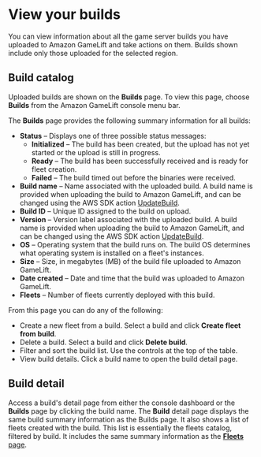 # View your builds<a name="gamelift-console-builds"></a>

You can view information about all the game server builds you have uploaded to Amazon GameLift and take actions on them\. Builds shown include only those uploaded for the selected region\.

## Build catalog<a name="gamelift-console-builds-catalog"></a>

Uploaded builds are shown on the **Builds** page\. To view this page, choose **Builds** from the Amazon GameLift console menu bar\.

The **Builds** page provides the following summary information for all builds: 
+ **Status** – Displays one of three possible status messages:
  + **Initialized** – The build has been created, but the upload has not yet started or the upload is still in progress\.
  + **Ready** – The build has been successfully received and is ready for fleet creation\.
  + **Failed** – The build timed out before the binaries were received\.
+ **Build name** – Name associated with the uploaded build\. A build name is provided when uploading the build to Amazon GameLift, and can be changed using the AWS SDK action [UpdateBuild](https://docs.aws.amazon.com/gamelift/latest/apireference/API_UpdateBuild.html)\.
+ **Build ID** – Unique ID assigned to the build on upload\.
+ **Version** – Version label associated with the uploaded build\. A build name is provided when uploading the build to Amazon GameLift, and can be changed using the AWS SDK action [UpdateBuild](https://docs.aws.amazon.com/gamelift/latest/apireference/API_UpdateBuild.html)\.
+ **OS** – Operating system that the build runs on\. The build OS determines what operating system is installed on a fleet's instances\.
+ **Size** – Size, in megabytes \(MB\) of the build file uploaded to Amazon GameLift\.
+ **Date created** – Date and time that the build was uploaded to Amazon GameLift\.
+ **Fleets** – Number of fleets currently deployed with this build\.

From this page you can do any of the following: 
+ Create a new fleet from a build\. Select a build and click **Create fleet from build**\.
+ Delete a build\. Select a build and click **Delete build**\.
+ Filter and sort the build list\. Use the controls at the top of the table\.
+ View build details\. Click a build name to open the build detail page\.

## Build detail<a name="gamelift-console-builds-detail"></a>

Access a build's detail page from either the console dashboard or the **Builds** page by clicking the build name\. The **Build** detail page displays the same build summary information as the Builds page\. It also shows a list of fleets created with the build\. This list is essentially the fleets catalog, filtered by build\. It includes the same summary information as the [**Fleets** page](gamelift-console-fleets.md)\.